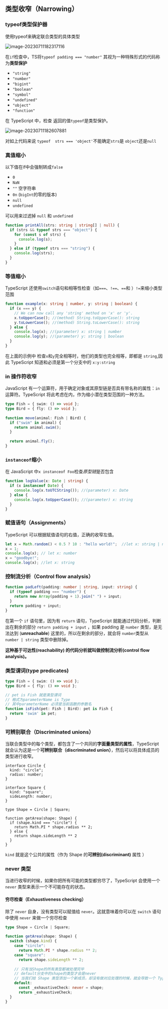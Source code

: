 ## 类型收窄（Narrowing）



### typeof类型保护器

使用typeof来确定联合类型的具体类型

![image-20230711182317116](https://raw.githubusercontent.com/Mo-zixin/mo_img/main/img/202308111647603.png)

在`if`检查中，TS将`typeof padding === "number"` 其视为一种特殊形式的代码称为**类型保护**

- `"string"`
- `"number"`
- `"bigint"`
- `"boolean"`
- `"symbol"`
- `"undefined"`
- `"object"`
- `"function"`

在 TypeScript 中，检查 返回的值`typeof`是类型保护。

![image-20230711182607881](https://raw.githubusercontent.com/Mo-zixin/mo_img/main/img/202308111647964.png)

对如上代码来说 `typeof  strs === 'object'`不能确定`strs`是 `object`还是`null`

### 真值缩小

以下值在if中会强制转成`false`

- `0`
- `NaN`
- `""` 空字符串
- `0n` (`bigInt`的零的版本)
- `null`
- `undefined`

可以用来过滤掉 `null` 和 `undefined`

```ts
function printAll(strs: string | string[] | null) {
  if (strs && typeof strs === "object") {
    for (const s of strs) {
      console.log(s);
    }
  } else if (typeof strs === "string") {
    console.log(strs);
  }
}
```

### 等值缩小

TypeScript 还使用`switch`语句和相等性检查（如`===`、`!==`、`==`和 ）`!=`来缩小类型范围

```ts
function example(x: string | number, y: string | boolean) {
  if (x === y) {
    // We can now call any 'string' method on 'x' or 'y'.
    x.toUpperCase(); //(method) String.toUpperCase(): string
    y.toLowerCase(); //(method) String.toLowerCase(): string     
  } else {
    console.log(x); //(parameter) x: string | number
    console.log(y); //(parameter) y: string | boolean
  }
}
```

在上面的示例中 检查`x`和`y`完全相等时，他们的类型也完全相等，即都是 `string`,因此 TypeScript 知道和必须是第一个分支中的 `x:y:string  `

### in 操作符收窄

JavaScript 有一个运算符，用于确定对象或其原型链是否具有带名称的属性：`in`运算符。TypeScript 将此考虑在内，作为缩小潜在类型范围的一种方法。

```ts
type Fish = { swim: () => void };
type Bird = { fly: () => void };
 
function move(animal: Fish | Bird) {
  if ("swim" in animal) {
    return animal.swim();
  }
 
  return animal.fly();
}
```

### `instanceof`缩小

在 JavaScript 中`x instanceof Foo`检查*原型链*是否包含

```ts
function logValue(x: Date | string) {
  if (x instanceof Date) {
    console.log(x.toUTCString()); //(parameter) x: Date
  } else {
    console.log(x.toUpperCase()); //(parameter) x: string
  }
}
```

### 赋值语句（Assignments）

TypeScript 可以根据赋值语句的右值，正确的收窄左值。

```ts
let x = Math.random() < 0.5 ? 10 : "hello world!";  //let x: string | number
x = 1;
console.log(x); // let x: number
x = "goodbye!";
console.log(x); //let x: string
```

### 控制流分析（Control flow analysis）

```ts
function padLeft(padding: number | string, input: string) {
  if (typeof padding === "number") {
    return new Array(padding + 1).join(" ") + input;
  }
  return padding + input;
}
```

在第一个 `if` 语句里，因为有 `return` 语句，TypeScript 就能通过代码分析，判断出在剩余的部分 `return padding + input` ，如果 padding 是 `number` 类型，是无法达到 (**unreachable**) 这里的，所以在剩余的部分，就会将 `number`类型从 `number | string` 类型中删除掉。

**这种基于可达性(reachability) 的代码分析就叫做控制流分析(control flow analysis)。**

### **类型谓词**(type predicates)

```ts
type Fish = { swim: () => void };
type Bird = { fly: () => void };

// pet is Fish 就是类型谓词
// 格式为parameterName is Type
// 其中parameterName 必须是当前函数的参数名
function isFish(pet: Fish | Bird): pet is Fish {
  return 'swim' in pet;
}
```

### 可辨别联合（Discriminated unions）

当联合类型中的每个类型，都包含了一个共同的**字面量类型的属性**，TypeScript 就会认为这是一个**可辨别联合（discriminated union）**，然后可以将具体成员的类型进行收窄。



```
interface Circle {
  kind: "circle";
  radius: number;
}

interface Square {
  kind: "square";
  sideLength: number;
}

type Shape = Circle | Square;

function getArea(shape: Shape) {
  if (shape.kind === "circle") {
    return Math.PI * shape.radius ** 2;
  } else {
    return shape.sideLength ** 2
  }
}
```

`kind` 就是这个公共的属性（作为 Shape 的**可辨别(discriminant)** 属性 ）

### never 类型

当进行收窄的时候，如果你把所有可能的类型都穷尽了，TypeScript 会使用一个 `never` 类型来表示一个不可能存在的状态。

#### 穷尽检查（Exhaustiveness checking）

除了 `never` 自身，没有类型可以赋值给 `never`。这就意味着你可以在 `switch` 语句中使用 `never` 来做一个穷尽检查

```ts
type Shape = Circle | Square;
 
function getArea(shape: Shape) {
  switch (shape.kind) {
    case "circle":
      return Math.PI * shape.radius ** 2;
    case "square":
      return shape.sideLength ** 2;
      
    // 只有当Shape的所有类型都被处理完毕
    // default分支中的shape的类型才会是never
    // 当我们给 Shape 类型添加一个新成员，却没有做对应处理的时候，就会导致一个 TypeScript 错误	
    default:
      const _exhaustiveCheck: never = shape;
      return _exhaustiveCheck;
  }
}
```

